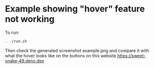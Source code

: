 # Example showing "hover" feature not working

To run:

```bash
. ./run.sh
```

Then check the generated screenshot example.png and compare it
with what the hover looks like on the buttons on this website
https://sweet-snake-49.deno.dev